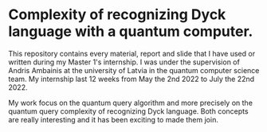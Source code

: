 # Complexity of recognizing Dyck language with a quantum computer.

This repository contains every material, report and slide that I have used or written during my Master 1's internship. I was under the supervision of Andris Ambainis at the university of Latvia in the quantum computer science team. My internship last 12 weeks from 
May the 2nd 2022 to July the 22nd 2022.

My work focus on the quantum query algorithm and more precisely on 
the quantum query complexity of recognizing Dyck language. Both concepts are really interesting and it has been exciting to made them join. 